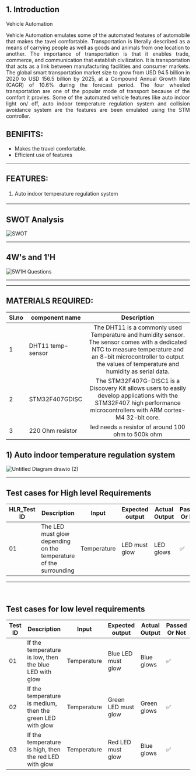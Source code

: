 ## 1. Introduction

 Vehicle  Automation
<p align ='justify'>
Vehicle  Automation emulates some of the  automated features of automobile that makes the tavel comfortable.
Transportation is literally described as a means of carrying people as well as goods and animals from one location to another. The importance of transportation is that it enables trade, commerce, and communication that establish civilization. It is transportation that acts as a link between manufacturing facilities and consumer markets. The global smart transportation market size to grow from USD 94.5 billion in 2020 to USD 156.5 billion by 2025, at a Compound Annual Growth Rate (CAGR) of 10.6% during the forecast period. The four wheeled transportation are one of the popular mode of transport because of the comfort it provies. Some of the automated vehicle features like auto indoor light on/ off, auto indoor temperature regulation system and collision avoidance system are the features are been emulated using the STM controller. 
</p>



## BENIFITS: 
* Makes the travel comfortable.
* Efficient use of features


--------------------------------------------------------------------

## FEATURES: ##
####

1. Auto indoor temperature regulation system 
####




-------------------------------------------------------------------------------------------

## SWOT Analysis ##

![SWOT](https://user-images.githubusercontent.com/98831772/163202470-c2dd058c-6a47-4d42-bd81-6c992a6220fd.jpg)


  ------------------------------------------------------------------------



## 4W's and 1'H

![5W1H Questions](https://user-images.githubusercontent.com/98831772/163202727-b6cb9762-03c4-4390-abc3-3185e03c126e.jpg)


----------------------


--------------------------------
## MATERIALS  REQUIRED:
| Sl.no  | component name |Description|
|---- | -----| :----: |
|1|DHT11 temp-sensor|The DHT11 is a commonly used Temperature and humidity sensor. The sensor comes with a dedicated NTC to measure temperature and an 8-bit microcontroller to output the values of temperature and humidity as serial data.|
|2|STM32F407GDISC|The STM32F407G-DISC1 is a Discovery Kit allows users to easily develop applications with the STM32F407 high performance microcontrollers with ARM cortex-M4 32-bit core.|
|3|220 Ohm resistor|led needs a resistor  of around 100 ohm to 500k ohm|



## 1) Auto indoor temperature regulation system 

![Untitled Diagram drawio (2)](https://user-images.githubusercontent.com/98879965/163228472-e0a4fd68-477b-450a-96ee-aea32bc4a8d7.png)

------------------------------------------------

## Test cases for High level Requirements

| HLR_Test ID | Description | Input | Expected output | Actual Output | Passed Or Not |
| --- | --- | --- | --- | --- | --- |
| 01 | The LED must glow depending on the temperature of the surrounding | Temperature | LED must glow | LED glows | ✅ |


-----------------------------------------------------------------------
<br>

## Test cases for low  level requirements

| Test ID | Description | Input | Expected output | Actual Output | Passed Or Not |
| --- | --- | --- | --- | --- | --- |
| 01 | If the temperature is low, then the blue LED with glow|Temperature| Blue LED must glow|Blue glows| ✅ |
| 02 | If the temperature is medium, then the green LED with glow|Temperature| Green LED must glow|Green glows| ✅ |
| 03 | If the temperature is high, then the red LED with glow|Temperature| Red LED must glow|Blue glows| ✅ |



